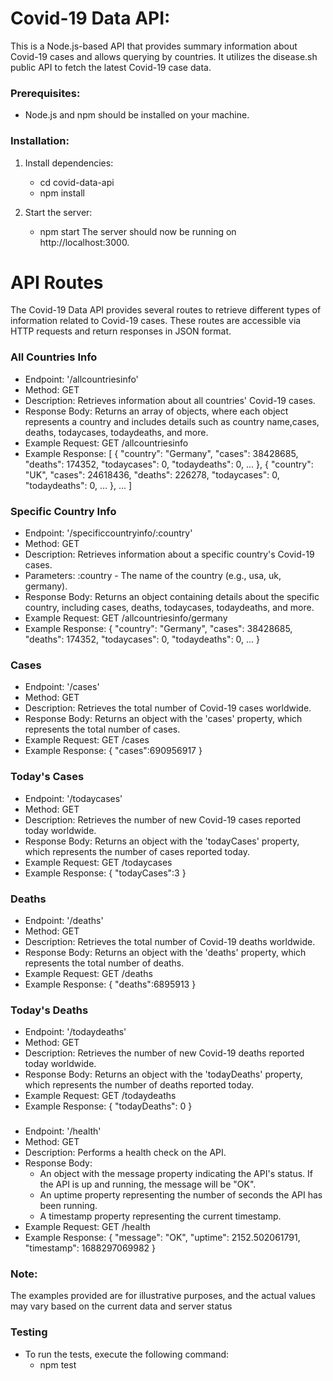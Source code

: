 # Covid-19 Data API:
This is a Node.js-based API that provides summary information about Covid-19 cases and allows querying by countries. It utilizes the disease.sh public API to fetch the latest Covid-19 case data.

### Prerequisites:
- Node.js and npm should be installed on your machine.

### Installation:

1.  Install dependencies:

    * cd covid-data-api
    * npm install

2.  Start the server:

    * npm start
The server should now be running on http://localhost:3000.

# API Routes
The Covid-19 Data API provides several routes to retrieve different types of information related to Covid-19 cases. These routes are accessible via HTTP requests and return responses in JSON format.

### All Countries Info
* Endpoint: '/allcountriesinfo'
* Method: GET
* Description: Retrieves information about all countries' Covid-19 cases.
* Response Body: Returns an array of objects, where each object represents a country and includes details such as country name,cases, deaths, todaycases, todaydeaths, and more.
* Example Request:
    GET /allcountriesinfo
* Example Response:
[
  {
    "country": "Germany",
    "cases": 38428685,
    "deaths": 174352,
    "todaycases": 0,
    "todaydeaths": 0,
    ...
  },
  {
    "country": "UK",
    "cases": 24618436,
    "deaths": 226278,
    "todaycases": 0,
    "todaydeaths": 0,
    ...
  },
  ...
]

### Specific Country Info
* Endpoint: '/specificcountryinfo/:country'
* Method: GET
* Description: Retrieves information about a specific country's Covid-19 cases.
* Parameters: 
    :country - The name of the country (e.g., usa, uk, germany).
* Response Body: Returns an object containing details about the specific country, including cases, deaths, todaycases, todaydeaths, and more.
* Example Request:
    GET /allcountriesinfo/germany
* Example Response:
{
  "country": "Germany",
    "cases": 38428685,
    "deaths": 174352,
    "todaycases": 0,
    "todaydeaths": 0,
    ...
}

### Cases
* Endpoint: '/cases'
* Method: GET
* Description: Retrieves the total number of Covid-19 cases worldwide.
* Response Body: Returns an object with the 'cases' property, which represents the total number of cases.
* Example Request:
    GET /cases
* Example Response:
{
    "cases":690956917
}

### Today's Cases
* Endpoint: '/todaycases'
* Method: GET
* Description: Retrieves the number of new Covid-19 cases reported today worldwide.
* Response Body: Returns an object with the 'todayCases' property, which represents the number of cases reported today.
* Example Request:
    GET /todaycases
* Example Response:
{
    "todayCases":3
}

### Deaths
* Endpoint: '/deaths'
* Method: GET
* Description: Retrieves the total number of Covid-19 deaths worldwide.
* Response Body:  Returns an object with the 'deaths' property, which represents the total number of deaths.
* Example Request:
    GET /deaths
* Example Response:
{
    "deaths":6895913
}

### Today's Deaths
* Endpoint: '/todaydeaths'
* Method: GET
* Description: Retrieves the number of new Covid-19 deaths reported today worldwide.
* Response Body: Returns an object with the 'todayDeaths' property, which represents the number of deaths reported today.
* Example Request:
    GET /todaydeaths
* Example Response:
{
  "todayDeaths": 0
}

### 
* Endpoint: '/health'
* Method: GET
* Description: Performs a health check on the API.
* Response Body: 
    * An object with the message property indicating the API's status. If the API is up and running, the message will be "OK".
    * An uptime property representing the number of seconds the API has been running.
    * A timestamp property representing the current timestamp.
* Example Request:
    GET /health
* Example Response:
{
  "message": "OK",
  "uptime": 2152.502061791,
  "timestamp": 1688297069982
}

### Note:
The examples provided are for illustrative purposes, and the actual values may vary based on the current data and server status

### Testing
* To run the tests, execute the following command:
    * npm test

